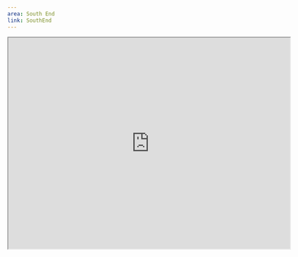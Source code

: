 ```yaml
---
area: South End
link: SouthEnd
---
```

<iframe src="https://www.google.com/maps/d/u/0/embed?mid=1z0RmuhMvFOkkUKhoGlxSCni-VEw" width="640" height="480"></iframe>
